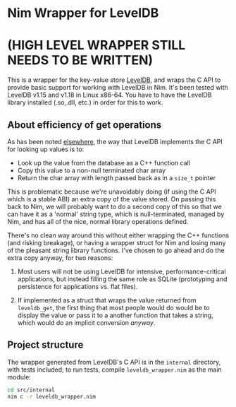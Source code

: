 # Nim Wrapper for LevelDB 
# (HIGH LEVEL WRAPPER STILL NEEDS TO BE WRITTEN)

This is a wrapper for the key-value store 
[LevelDB](https://github.com/google/leveldb), and wraps the C API to provide
basic support for working with LevelDB in Nim.  It's been tested with
LevelDB v1.15 and v1.18 in Linux x86-64.  You have to have the LevelDB library
installed (.so,.dll, etc.) in order for this to work.

## About efficiency of get operations
As has been noted [elsewhere][c-sharp-ldb], the way that LevelDB implements the
C API for looking up values is to:

* Look up the value from the database as a C++ function call
* Copy this value to a non-null terminated char array
* Return the char array with length passed back as in a `size_t` pointer

This is problematic because we're unavoidably doing (if using the C API which
is a stable ABI) an extra copy of the value stored.  On passing this back to Nim,
we will probably want to do a second copy of this so that we can have it as a 
'normal' string type, which is null-terminated, managed by Nim, and has all of
the nice, normal library operations defined.

There's no clean way around this without either wrapping the C++ functions
(and risking breakage), or having a wrapper struct for Nim and losing many
of the pleasant string library functions.  I've chosen to go ahead and do the
extra copy anyway, for two reasons:

1. Most users will not be using LevelDB for intensive, performance-critical 
applications, but instead filling the same role as SQLite (prototyping and
persistence for applications vs. flat files).

2. If implemented as a struct that wraps the value returned from `leveldb_get`,
the first thing that most people would do would be to display the value or pass
it to a another function that takes a string, which would do an implicit
conversion *anyway*.

## Project structure
The wrapper generated from LevelDB's C API is in the `internal` directory, with
tests included; to run tests, compile `leveldb_wrapper.nim` as the main module:
```sh
cd src/internal
nim c -r leveldb_wrapper.nim
```

[c-sharp-ldb]: http://codeofrob.com/entries/the-price-of-abstraction---using-leveldb-in-ravendb.html

